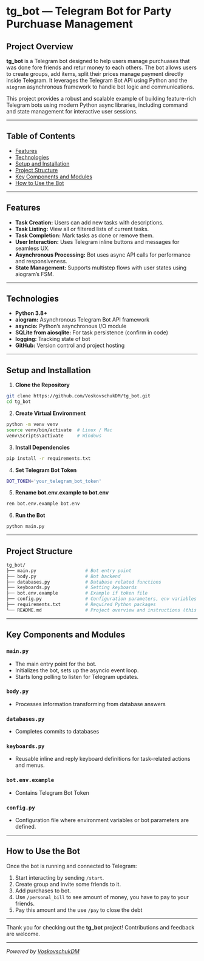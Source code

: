 # tg_bot — Telegram Bot for Party Purchuase Management
## Project Overview

**tg_bot** is a Telegram bot designed to help users manage purchuases that was done fore friends and retur money to each others. The bot allows users to create groups, add items, split their prices manage payment directly inside Telegram. It leverages the Telegram Bot API using Python and the `aiogram` asynchronous framework to handle bot logic and communications.

This project provides a robust and scalable example of building feature-rich Telegram bots using modern Python async libraries, including command and state management for interactive user sessions.

---

## Table of Contents

- [Features](#features)  
- [Technologies](#technologies)  
- [Setup and Installation](#setup-and-installation)  
- [Project Structure](#project-structure)  
- [Key Components and Modules](#key-components-and-modules)  
- [How to Use the Bot](#how-to-use-the-bot)  

---

## Features

- **Task Creation:** Users can add new tasks with descriptions.  
- **Task Listing:** View all or filtered lists of current tasks.  
- **Task Completion:** Mark tasks as done or remove them.  
- **User Interaction:** Uses Telegram inline buttons and messages for seamless UX.  
- **Asynchronous Processing:** Bot uses async API calls for performance and responsiveness.  
- **State Management:** Supports multistep flows with user states using aiogram’s FSM.  

---

## Technologies

- **Python 3.8+**  
- **aiogram:** Asynchronous Telegram Bot API framework  
- **asyncio:** Python’s asynchronous I/O module  
- **SQLite from aiosqlite:** For task persistence (confirm in code)  
- **logging:** Tracking state of bot
- **GitHub:** Version control and project hosting  

---

## Setup and Installation

1. **Clone the Repository**
  ```bash
  git clone https://github.com/VoskovschukDM/tg_bot.git
  cd tg_bot
  ```
2. **Create Virtual Environment**
  ```bash
  python -m venv venv
  source venv/bin/activate  # Linux / Mac
  venv\Scripts\activate     # Windows
  ```
3. **Install Dependencies**
  ```bash
  pip install -r requirements.txt
  ```
4. **Set Telegram Bot Token**
  ```bash
  BOT_TOKEN='your_telegram_bot_token'
  ```
5. **Rename bot.env.example to bot.env**
  ```bash
  ren bot.env.example bot.env
  ```
6. **Run the Bot**
  ```bash
  python main.py
  ```

---

## Project Structure
  ```bash
  tg_bot/
  ├── main.py                  # Bot entry point
  ├── body.py                  # Bot backend 
  ├── databases.py             # Database related functions
  ├── keyboards.py             # Setting keyboards
  ├── bot.env.example          # Example if token file
  ├── config.py                # Configuration parameters, env variables
  ├── requirements.txt         # Required Python packages
  └── README.md                # Project overview and instructions (this doc)
  ```

---

## Key Components and Modules

### `main.py`

- The main entry point for the bot.
- Initializes the bot, sets up the asyncio event loop.
- Starts long polling to listen for Telegram updates.

### `body.py`

- Processes information transforming from database answers

### `databases.py`

- Completes commits to databases

### `keyboards.py`

- Reusable inline and reply keyboard definitions for task-related actions and menus.

### `bot.env.example`

- Contains Telegram Bot Token

### `config.py`

- Configuration file where environment variables or bot parameters are defined.

---

## How to Use the Bot

Once the bot is running and connected to Telegram:

1. Start interacting by sending `/start`.
2. Create group and invite some friends to it.
3. Add purchases to bot.
4. Use `/personal_bill` to see amount of money, you have to pay to your friends.
5. Pay this amount and the use `/pay` to close the debt

---

Thank you for checking out the **tg_bot** project! Contributions and feedback are welcome.

---

*Powered by [VoskovschukDM](https://github.com/VoskovschukDM)*
